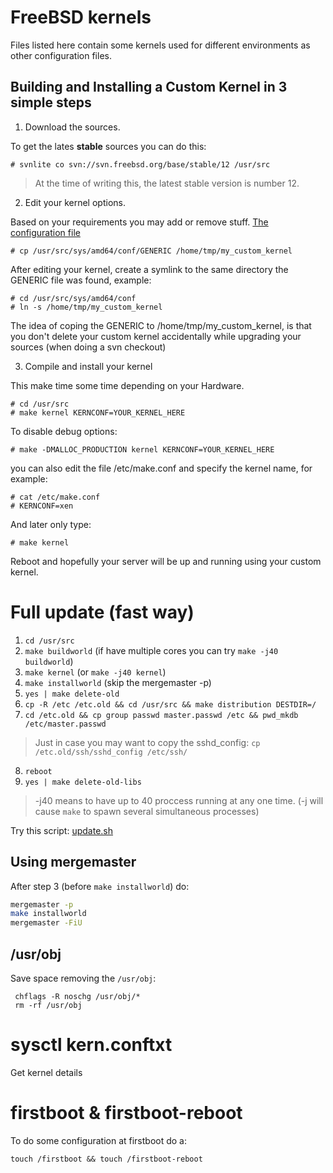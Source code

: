 FreeBSD kernels
===============

Files listed here contain some kernels used for different environments as other configuration files.

Building and Installing a Custom Kernel in 3 simple steps
---------------------------------------------------------

1. Download the sources.

To get the lates **stable** sources you can do this:

    # svnlite co svn://svn.freebsd.org/base/stable/12 /usr/src

> At the time of writing this, the latest stable version is number 12.


2. Edit your kernel options.

Based on your requirements you may add or remove stuff. [The configuration file](https://www.freebsd.org/doc/en/books/handbook/kernelconfig-config.html)

    # cp /usr/src/sys/amd64/conf/GENERIC /home/tmp/my_custom_kernel

After editing your kernel, create a symlink to the same directory the GENERIC
file was found, example:

    # cd /usr/src/sys/amd64/conf
    # ln -s /home/tmp/my_custom_kernel

The idea of coping the GENERIC to /home/tmp/my_custom_kernel, is that you don't
delete your custom kernel accidentally while upgrading your sources (when doing
a svn checkout)


3. Compile and install your kernel

This make time some time depending on your Hardware.

    # cd /usr/src
    # make kernel KERNCONF=YOUR_KERNEL_HERE

To disable debug options:

    # make -DMALLOC_PRODUCTION kernel KERNCONF=YOUR_KERNEL_HERE

you can also edit the file /etc/make.conf and specify the kernel name, for example:

    # cat /etc/make.conf
    # KERNCONF=xen

And later only type:

    # make kernel


Reboot and hopefully your server will be up and running using your custom kernel.



Full update (fast way)
======================


1. ``cd /usr/src``
2. ``make buildworld``  (if have multiple cores you can try ``make -j40 buildworld``)
3. ``make kernel`` (or ``make -j40 kernel``)
4. ``make installworld`` (skip the mergemaster -p)
5. ``yes | make delete-old``
6. ``cp -R /etc /etc.old && cd /usr/src && make distribution DESTDIR=/``
7. ``cd /etc.old && cp group passwd master.passwd /etc && pwd_mkdb /etc/master.passwd``
> Just in case you may want to copy the sshd_config: `cp /etc.old/ssh/sshd_config /etc/ssh/`
8. ``reboot``
9. ``yes | make delete-old-libs``

> -j40 means to have up to 40 proccess running at any one time. (-j will cause ``make`` to spawn several simultaneous processes)

Try this script: [update.sh](update.sh)

Using mergemaster
-----------------

After step 3 (before ``make installworld``) do:

```sh
mergemaster -p
make installworld
mergemaster -FiU
```


/usr/obj
--------

Save space removing the ``/usr/obj``:

     chflags -R noschg /usr/obj/*
     rm -rf /usr/obj


sysctl kern.conftxt
===================

Get kernel details


firstboot & firstboot-reboot
============================

To do some configuration at firstboot do a:

    touch /firstboot && touch /firstboot-reboot
